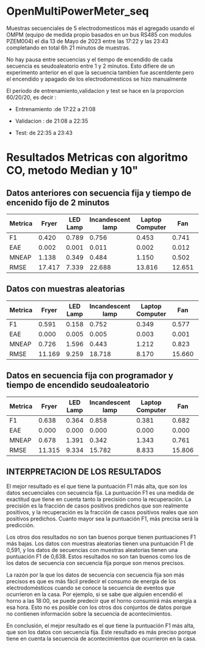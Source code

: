 # OpenMultiPowerMeter_seq

Muestras secuenciales de 5 electrodomesticos más el agregado usando el OMPM  (equipo de medida propio  basados en un bus RS485 con modulos PZEM004) el dia 13 de Mayo de 2023
entre  las 17:22 y las 23:43 completando  en total 6h 21 minutos de muestras.

No hay pausa entre secuencias y el tiempo de encendido de cada secuencia es seudoaleatorio entre 1  y 2 minutos. Esto difiere de un experimento anterior en el que la secuencia tambien fue ascentdente pero el encendido y apagado de los electrodomesticos se hizo manualmente

El periodo de entrenamiento,validacion  y test  se hace en la proporcion 60/20/20, es decir : 

- Entrenamiento :de 17:22 a 21:08

- Validacion : de 21:08 a 22:35

- Test: de 22:35 a 23:43

# Resultados Metricas  con algoritmo CO, metodo Median  y 10"

## Datos anteriores con secuencia fija y tiempo de encenido fijo de 2 minutos

| Metrica          | Fryer   | LED Lamp | Incandescent lamp | Laptop Computer | Fan     | Media Aritmética |
|-----------------|---------|----------|------------------|----------------|---------|------------------|
| F1              | 0.420   | 0.789    | 0.756            | 0.453           | 0.741   | 0.632            |
| EAE            | 0.002   | 0.001    | 0.011            | 0.002           | 0.012   | 0.006            |
| MNEAP       | 1.138   | 0.349    | 0.484            | 1.150           | 0.502   | 0.725            |
| RMSE        | 17.417 | 7.339     | 22.688         | 13.816         | 12.651 | 14.382           |



## Datos con muestras aleatorias 

| Metrica          | Fryer   | LED Lamp | Incandescent lamp | Laptop Computer | Fan     | Media Aritmética |
|-----------------|---------|----------|------------------|----------------|---------|------------------|
| F1              | 0.591   | 0.158    | 0.752            | 0.349           | 0.577   | 0.485            |
| EAE            | 0.000 | 0.005   | 0.005             | 0.003          | 0.001  | 0.002             |
| MNEAP       | 0.726   | 1.596     | 0.443            | 1.212           | 0.823   | 0.960            |
| RMSE        | 11.169 | 9.259     | 18.718          | 8.170           | 15.660 | 12.995           |



## Datos  en secuencia fija con programador  y tiempo de encendido seudoaleatorio

| Metrica          | Fryer   | LED Lamp | Incandescent lamp | Laptop Computer | Fan     | Media Aritmética |
|-----------------|---------|----------|------------------|----------------|---------|------------------|
|F1|	0.638	|0.364|	0.858|	0.381|	0.682	|0.5846|
|EAE|	0.000|	0.000	|0.000|	0.000|	0.000|	0.0000|
|MNEAP|	0.678	|1.391|	0.342|	1.343|	0.761|	0.9030|
|RMSE	|11.315|	9.334	|15.782|	8.833|	15.806|	12.2146|

## INTERPRETACION DE LOS RESULTADOS

El mejor resultado es el que tiene la puntuación F1 más alta, que son los datos secuenciales con secuencia fija. La puntuación F1 es una medida de exactitud que tiene en cuenta tanto la precisión como la recuperación. La precisión es la fracción de casos positivos predichos que son realmente positivos, y la recuperación es la fracción de casos positivos reales que son positivos predichos. Cuanto mayor sea la puntuación F1, más precisa será la predicción.

Los otros dos resultados no son tan buenos porque tienen puntuaciones F1 más bajas. Los datos con muestras aleatorias tienen una puntuación F1 de 0,591, y los datos de secuencias con muestras aleatorias tienen una puntuación F1 de 0,638. Estos resultados no son tan buenos como los de los datos de secuencia con secuencia fija porque son menos precisos.

La razón por la que los datos de secuencia con secuencia fija son más precisos es que es más fácil predecir el consumo de energía de los electrodomésticos cuando se conoce la secuencia de eventos que ocurrieron en la casa. Por ejemplo, si se sabe que alguien encendió el horno a las 18:00, se puede predecir que el horno consumirá más energía a esa hora. Esto no es posible con los otros dos conjuntos de datos porque no contienen información sobre la secuencia de acontecimientos.

En conclusión, el mejor resultado es el que tiene la puntuación F1 más alta, que son los datos con secuencia fija. Este resultado es más preciso porque tiene en cuenta la secuencia de acontecimientos que ocurrieron en la casa.
